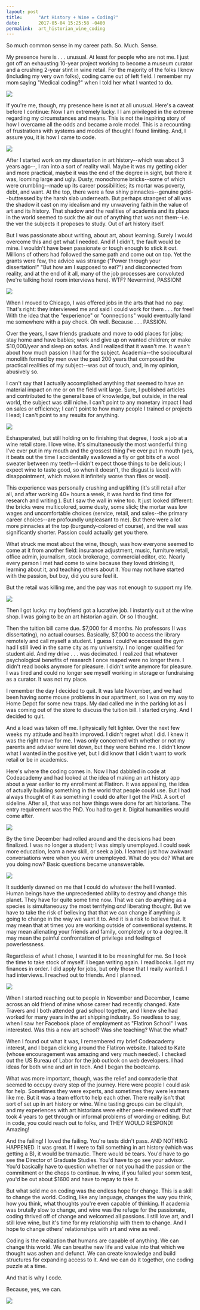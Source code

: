 ```yaml
---
layout: post
title:      "Art History + Wine = Coding?"
date:       2017-05-04 15:25:58 -0400
permalink:  art_historian_wine_coding
---
```


So much common sense in my career path. So. Much. Sense.

My presence here is . . . unusual. At least for people who are not me. I just got off an exhausting 10-year project working to become a museum curator and a crushing 2-year stint in wine retail. For the majority of the folks I know (including my very own folks), coding came out of left field. I remember my mom saying "Medical coding?" when I told her what I wanted to do.

![](http://i.imgur.com/L843jER.jpg)

If you're me, though, my presence here is not at all unusual. Here's a caveat before I continue: Now I am extremely lucky. I I am privileged in the extreme regarding my circumstances and means. This is not the inspiring story of how I overcame all the odds and became a role model. This is a recounting of frustrations with systems and modes of thought I found limiting. And, I assure you, it is how I came to code.

![](http://i.imgur.com/PaJE8xv.jpg)

After I started work on my dissertation in art history--which was about 3 years ago--, I ran into a sort of reality wall. Maybe it was my getting older and more practical, maybe it was the end of the degree in sight, but there it was, looming large and ugly. Dusty, monochrome bricks--some of which were crumbling--made up its career possibilities; its mortar was poverty, debt, and want. At the top, there were a few shiny pinnacles--genuine gold--buttressed by the harsh slab underneath. But perhaps strangest of all was the shadow it cast on my idealism and my unwavering faith in the value of art and its history. That shadow and the realities of academia and its place in the world seemed to suck the air out of anything that was not them--i.e. the ver the subjects it proposes to study. Out of art history itself.

But I was passionate about writing, about art, about learning. Surely I would overcome this and get what I needed. And if I didn't, the fault would be mine. I wouldn't have been passionate or tough enough to stick it out. Millions of others had followed the same path and come out on top. Yet the grants were few, the advice was strange ("Power through your dissertation!" "But how am I supposed to eat?") and disconnected from reality, and at the end of it all, many of the job processes are convoluted (we're talking hotel room interviews here). WTF? Nevermind, PASSION!

![](https://tctechcrunch2011.files.wordpress.com/2015/02/chicago.jpg)

When I moved to Chicago, I was offered jobs in the arts that had no pay. That's right: they interviewed me and said I could work for them . . . for free! With the idea that the "experience" or "connections" would eventually land me somewhere with a pay check. Oh well. Because . . . PASSION.

Over the years, I saw friends graduate and move to odd places for jobs; stay home and have babies; work and give up on wanted children; or make $10,000/year and sleep on sofas. And I realized that it wasn't me. It wasn't about how much passion I had for the subject. Academia--the sociocultural monolith formed by men over the past 200 years that composed the practical realities of my subject--was out of touch, and, in my opinion, abusively so.

 I can't say that I actually accomplished anything that seemed to have an material impact on me or on the field writ large. Sure, I published articles and contributed to the general base of knowledge, but outside, in the real world, the subject was still niche. I can't point to any monetary impact I had on sales or efficiency; I can't point to how many people I trained or projects I lead; I can't point to any results for anything.

![](http://i.imgur.com/kFdFUiW.jpg)

Exhasperated, but still holding on to finishing that degree, I took a job at a wine retail store. I love wine. It's simultaneously the most wonderful thing I've ever put in my mouth and the grossest thing I've ever put in mouth (yes, it beats out the time I accidentally swallowed a fly or got bits of a wool sweater between my teeth--I didn't expect those things to be delicious; I expect wine to taste good, so when it doesn't, the disgust is laced with disappointment, which makes it infinitely worse than flies or wool).

This experience was personally crushing and uplifting (it's still retail after all, and after working 40+ hours a week, it was hard to find time for research and writing ). But I saw the wall in wine too. It just looked different: the bricks were multicolored, some dusty, some slick; the mortar was low wages and uncomfortable choices (service, retail, and sales--the primary career choices--are  profoundly unpleasant to me). But there were a lot more pinnacles at the top (burgundy-colored of course), and the wall was significantly shorter. Passion could actually get you there.

What struck me most about the wine, though, was how everyone seemed to come at it from another field: insurance adjustment, music, furniture retail, office admin, journalism, stock brokerage, commercial editor, etc. Nearly every person I met had come to wine because they loved drinking it, learning about it, and teaching others about it. You may not have started with the passion, but boy, did you sure feel it.

But the retail was killing me, and the pay was not enough to support my life.

![](https://s-media-cache-ak0.pinimg.com/736x/45/7e/87/457e8752024ed89abbac5e58c5288a73.jpg)

Then I got lucky: my boyfriend got a lucrative job. I instantly quit at the wine shop. I was going to be an art historian again.
Or so I thought.

Then the tuition bill came due. $7,000 for 4 months. No professors (I was dissertating), no actual courses. Basically, $7,000 to access the library remotely and call myself a student. I guess I could've accessed the gym had I still lived in the same city as my university. I no longer qualified for student aid. And my drive . . . was decimated. I realized that whatever psychological benefits of research I once reaped were no longer there. I didn't read books anymore for pleasure. I didn't write anymore for pleasure. I was tired and could no longer see myself working in storage or fundraising as a curator. It was not my place.

I remember the day I decided to quit. It was late November, and we had been having some mouse problems in our apartment, so I was on my way to Home Depot for some new traps. My dad called me in the parking lot as I was coming out of the store to discuss the tuition bill. I started crying. And I decided to quit.

And a load was taken off me. I physically felt lighter. Over the next few weeks my attitude and health improved.  I didn't regret what I did. I knew it was the right move for me. I was only concerned with whether or not my parents and advisor were let down, but they were behind me. I didn't know what I wanted in the positive yet, but I did know that I didn't want to work retail or be in academics.

Here's where the coding comes in. Now I had dabbled in code at Codeacademy and had looked at the idea of making an art history app about a year earlier to my enrollment at Flatiron. It was appealing, the idea of actually building something in the world that people could use. But I had always thought of it as something I could do after I got the PhD. A sort of sideline. After all, that was not how things were done for art historians. The entry requirement was the PhD. You had to get it. Digital humanities would come after.

![](http://i.imgur.com/XHc5O2z.jpg)

By the time December had rolled around and the decisions had been finalized. I was no longer a student; I was simply unemployed. I could seek more education, learn a new skill, or seek a job. I learned just how awkward conversations were when you were unemployed. What do you do? What are you doing now? Basic questions became unanswerable.

![](http://www.sunnyskyz.com/images/webpics/8s2nf-reddot.jpg)

It suddenly dawned on me that I could do whatever the hell I wanted. Human beings have the unprecedented ability to destroy and change this planet. They have for quite some time now. That we can do anything as a species is simultaneousy the most terrifying *and* liberating thought. But we have to take the risk of believing that that we *can* change if anything *is* going to change in the way we want it to. And it is a risk to believe that. It may mean that at times you are working outside of conventional systems. It may mean alienating your friends and family, completely or to a degree. It may mean the painful confrontation of privilege and feelings of powerlessness.

Regardless of what I chose, I wanted it to be meaningful for me. So I took the time to take stock of myself. I began writing again. I read books. I got my finances in order. I did apply for jobs, but only those that I really wanted. I had interviews. I reached out to friends. And I planned.

![](https://media.giphy.com/media/10rsLtGrOcCR0s/giphy.gif)

When I started reaching out to people in November and December, I came across an old friend of mine whose career had recently changed. Kate Travers and I both attended grad school together, and I knew she had worked for many years in the art shipping industry. So needless to say, when I saw her Facebook place of employment as "Flatiron School" I was interested. Was this a new art school? Was she teaching? What the what?

When I found out what it was, I remembered my brief Codeacademy interest, and I began clicking around the Flatiron website. I talked to Kate (whose encouragement was amazing and very much needed). I checked out the US Bureau of Labor for the job outlook on web developers. I had ideas for both wine and art in tech. And I began the bootcamp.

What was more important, though, was the relief and comraderie that seemed to occupy every step of the journey. Here were people I could ask for help. Sometimes they were experts, and sometimes they were learners like me. But it was a team effort to help each other. There really isn't that sort of set up in art history or wine. Wine tasting groups can be cliquish, and my experiences with art historians were either peer-reviewed stuff that took 4 years to get through or informal problems of wording or editing. But in code, you could reach out to folks, and THEY WOULD RESPOND! Amazing!

And the failing! I loved the failing. You're tests didn't pass. AND NOTHING HAPPENED. It was great. If I were to fail something in art history (which was getting a B), it would be tramautic. There would be tears. You'd have to go see the Director of Graduate Studies. You'd have to go see your advisor. You'd basically have to question whether or not you had the passion or the commitment or the chops to continue. In wine, if you failed your somm test, you'd be out about $1600 and have to repay to take it.

But what sold me on coding was the endless hope for change. This is a skill to change the world. Coding, like any language, changes the way you think, how you think, what thoughts you're even capable of thinking. If academia was brutally slow to change, and wine was the refuge for the passionate, coding thrived off of change and welcomed all passions. I still love art, and I still love wine, but it's time for my relationship with them to change. And I hope to change others' relationships with art and wine as well.

Coding is the realization that humans are capable of anything. We can change this world. We can breathe new life and value into that which we thought was ashen and defunct. We can create knowledge and build structures for expanding access to it. And we can do it together, one coding puzzle at a time.

And that is why I code.

Because, yes, we can.

![](https://s-media-cache-ak0.pinimg.com/736x/03/0e/03/030e036a9b8e0ceaff3c9a631008f51d.jpg)
